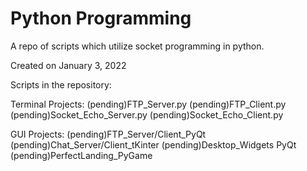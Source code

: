 # Python Programming
A repo of scripts which utilize socket programming in python.

Created on January 3, 2022

Scripts in the repository:

Terminal Projects:
(pending)FTP_Server.py 
(pending)FTP_Client.py
(pending)Socket_Echo_Server.py
(pending)Socket_Echo_Client.py

GUI Projects:
(pending)FTP_Server/Client_PyQt
(pending)Chat_Server/Client_tKinter
(pending)Desktop_Widgets PyQt
(pending)PerfectLanding_PyGame
